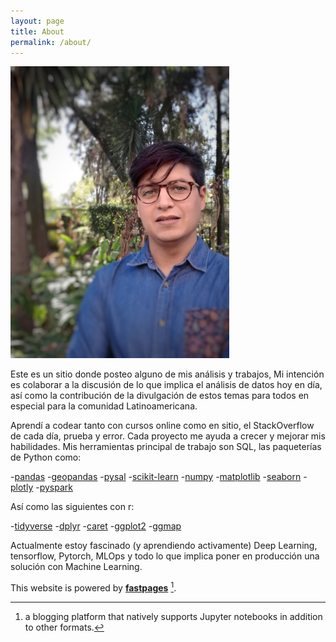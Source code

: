 ```yaml
---
layout: page
title: About
permalink: /about/
---
```

<img src="https://github.com/Daro05/blog/blob/master/_pages/dan_about.jpeg" width="350">


Este es un sitio donde posteo alguno de mis análisis y trabajos, Mi intención es colaborar a la discusión de lo que implica el análisis de datos hoy en día, así como la contribución de la divulgación de estos temas para todos en especial para la comunidad Latinoamericana. 

Aprendí a codear tanto con cursos online como en sitio, el StackOverflow de cada día, prueba y error. Cada proyecto me ayuda a crecer y mejorar mis habilidades. Mis herramientas principal de trabajo son SQL, las paqueterías de Python como:

-[pandas](https://pandas.pydata.org)
-[geopandas](https://geopandas.org)
-[pysal](https://pysal.org)
-[scikit-learn](https://scikit-learn.org)
-[numpy](https://numpy.org)
-[matplotlib](https://matplotlib.org)
-[seaborn](https://seaborn.pydata.org)
-[plotly](https://plotly.com)
-[pyspark](https://spark.apache.org/docs/latest/api/python/index.html)

Así como las siguientes con r:

-[tidyverse](https://www.tidyverse.org)
-[dplyr](https://dplyr.tidyverse.org)
-[caret](http://topepo.github.io/caret/index.html)
-[ggplot2](https://ggplot2.tidyverse.org)
-[ggmap](https://www.datanalytics.com/libro_r/introduccion-a-ggmap.html)

Actualmente estoy fascinado (y aprendiendo activamente) Deep Learning, tensorflow, Pytorch, MLOps y todo lo que implica poner en producción una solución con Machine Learning.




This website is powered by **[fastpages](https://github.com/fastai/fastpages)** [^1].
[^1]:a blogging platform that natively supports Jupyter notebooks in addition to other formats.
